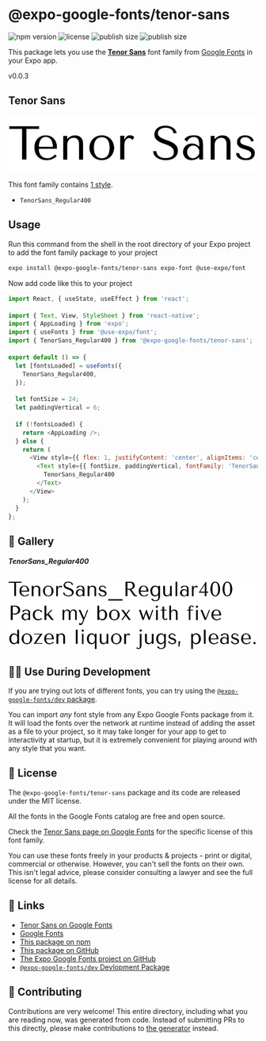 # @expo-google-fonts/tenor-sans

![npm version](https://flat.badgen.net/npm/v/@expo-google-fonts/tenor-sans)
![license](https://flat.badgen.net/github/license/expo/google-fonts)
![publish size](https://flat.badgen.net/packagephobia/install/@expo-google-fonts/tenor-sans)
![publish size](https://flat.badgen.net/packagephobia/publish/@expo-google-fonts/tenor-sans)

This package lets you use the [**Tenor Sans**](https://fonts.google.com/specimen/Tenor+Sans) font family from [Google Fonts](https://fonts.google.com/) in your Expo app.

v0.0.3

## Tenor Sans

![Tenor Sans](./font-family.png)

This font family contains [1 style](#-gallery).

- `TenorSans_Regular400`

## Usage

Run this command from the shell in the root directory of your Expo project to add the font family package to your project
```sh
expo install @expo-google-fonts/tenor-sans expo-font @use-expo/font
```

Now add code like this to your project
```js
import React, { useState, useEffect } from 'react';

import { Text, View, StyleSheet } from 'react-native';
import { AppLoading } from 'expo';
import { useFonts } from '@use-expo/font';
import { TenorSans_Regular400 } from '@expo-google-fonts/tenor-sans';

export default () => {
  let [fontsLoaded] = useFonts({
    TenorSans_Regular400,
  });

  let fontSize = 24;
  let paddingVertical = 6;

  if (!fontsLoaded) {
    return <AppLoading />;
  } else {
    return (
      <View style={{ flex: 1, justifyContent: 'center', alignItems: 'center' }}>
        <Text style={{ fontSize, paddingVertical, fontFamily: 'TenorSans_Regular400' }}>
          TenorSans_Regular400
        </Text>
      </View>
    );
  }
};

```

## 🔡 Gallery

##### TenorSans_Regular400
![TenorSans_Regular400](./8282a828e14c73c12ba9034180b4a4840baca4c02a86359f63143806dcc81f23.ttf.png)


## 👩‍💻 Use During Development

If you are trying out lots of different fonts, you can try using the [`@expo-google-fonts/dev` package](https://github.com/expo/google-fonts/tree/master/font-packages/dev#readme).

You can import *any* font style from any Expo Google Fonts package from it. It will load the fonts
over the network at runtime instead of adding the asset as a file to your project, so it may take longer
for your app to get to interactivity at startup, but it is extremely convenient
for playing around with any style that you want.

## 📖 License

The `@expo-google-fonts/tenor-sans` package and its code are released under the MIT license.

All the fonts in the Google Fonts catalog are free and open source.

Check the [Tenor Sans page on Google Fonts](https://fonts.google.com/specimen/Tenor+Sans) for the specific license of this font family.

You can use these fonts freely in your products & projects - print or digital, commercial or otherwise. However, you can't sell the fonts on their own. This isn't legal advice, please consider consulting a lawyer and see the full license for all details.

## 🔗 Links

- [Tenor Sans on Google Fonts](https://fonts.google.com/specimen/Tenor+Sans)
- [Google Fonts](https://fonts.google.com/)
- [This package on npm](https://www.npmjs.com/package/@expo-google-fonts/tenor-sans)
- [This package on GitHub](https://github.com/expo/google-fonts/tree/master/font-packages/tenor-sans)
- [The Expo Google Fonts project on GitHub](https://github.com/expo/google-fonts)
- [`@expo-google-fonts/dev` Devlopment Package](https://github.com/expo/google-fonts/tree/master/font-packages/dev)


## 🤝 Contributing

Contributions are very welcome! This entire directory, including what you are reading now, was generated from code. Instead of submitting PRs to this directly, please make contributions to [the generator](https://github.com/expo/google-fonts/tree/master/packages/generator) instead.
